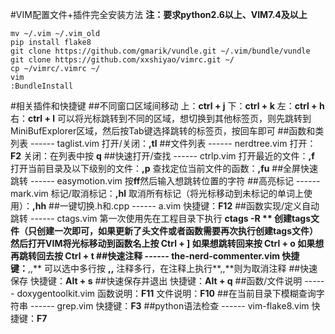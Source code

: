 #VIM配置文件+插件完全安装方法
**注：要求python2.6以上、VIM7.4及以上**
```
mv ~/.vim ~/.vim_old
pip install flake8
git clone https://github.com/gmarik/vundle.git ~/.vim/bundle/vundle
git clone https://github.com/xxshiyao/vimrc.git ~/
cp ~/vimrc/.vimrc ~/
vim
:BundleInstall
```
#相关插件和快捷键
##不同窗口区域间移动
上：**ctrl + j**
下：**ctrl + k**
左：**ctrl + h**
右：**ctrl + l**
可以将光标跳转到不同的区域，想切换到其他标签页，则先跳转到MiniBufExplorer区域，然后按Tab键选择跳转的标签页，按回车即可
##函数和类列表 ------ taglist.vim
打开/关闭：**,tl**
##文件列表 ------ nerdtree.vim
打开：**F2**
关闭：在列表中按 **q**
##快速打开/查找 ------ ctrlp.vim
打开最近的文件：**,f**
打开当前目录及以下级别的文件：**,p**
查找定位当前文件的函数：**,fu**
##全屏快速跳转 ------ easymotion.vim
按**ff**然后输入想跳转位置的字符
##高亮标记 ------ mark.vim
标记/取消标记：**,hl**
取消所有标记（将光标移动到未标记的单词上使用）：**,hh**
##一键切换.h和.cpp ------ a.vim
快捷键：**F12**
##函数实现/定义自动跳转 ------ ctags.vim
第一次使用先在工程目录下执行 ﻿﻿**ctags -R ** 创建tags文件（只创建一次即可，如果更新了头文件或者函数需要再次执行创建tags文件）
然后打开VIM将光标移动到函数名上按 **Ctrl + ]**
如果想跳转回来按 **Ctrl + o**
如果想再跳转回去按 **Ctrl + t**
##快速注释 ------ the-nerd-commenter.vim
快捷键：**,,**
可以选中多行按 **,,** 注释多行，在注释上执行**,,**则为取消注释
##快速保存
快捷键：**Alt + s**
##快速保存并退出
快捷键：**Alt + q**
##函数/文件说明 ------ doxygentoolkit.vim
函数说明：**F11**
文件说明：**F10**
##在当前目录下模糊查询字符串 ------ grep.vim
快捷键：**F3**
##python语法检查 ------ vim-flake8.vim
快捷键：**F7**
